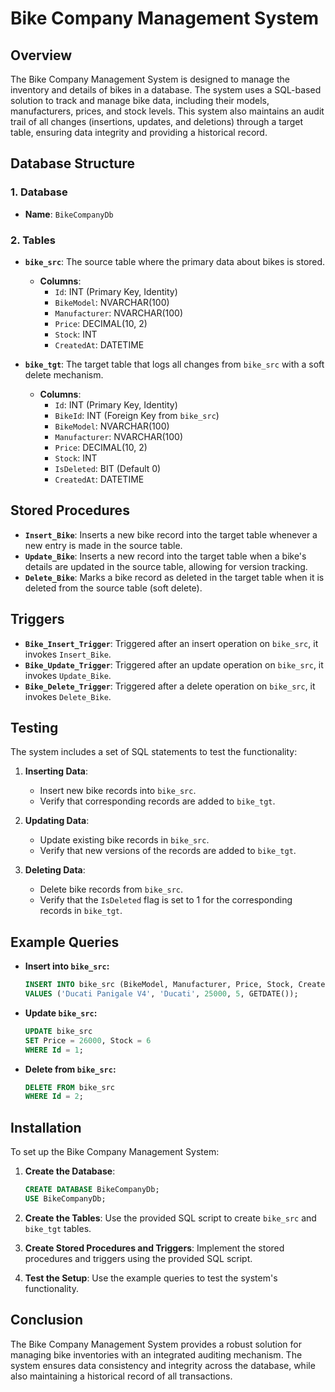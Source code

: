 # Bike Company Management System

## Overview

The Bike Company Management System is designed to manage the inventory and details of bikes in a database. The system uses a SQL-based solution to track and manage bike data, including their models, manufacturers, prices, and stock levels. This system also maintains an audit trail of all changes (insertions, updates, and deletions) through a target table, ensuring data integrity and providing a historical record.

## Database Structure

### 1. **Database**
- **Name**: `BikeCompanyDb`

### 2. **Tables**
- **`bike_src`**: The source table where the primary data about bikes is stored.
  - **Columns**:
    - `Id`: INT (Primary Key, Identity)
    - `BikeModel`: NVARCHAR(100)
    - `Manufacturer`: NVARCHAR(100)
    - `Price`: DECIMAL(10, 2)
    - `Stock`: INT
    - `CreatedAt`: DATETIME

- **`bike_tgt`**: The target table that logs all changes from `bike_src` with a soft delete mechanism.
  - **Columns**:
    - `Id`: INT (Primary Key, Identity)
    - `BikeId`: INT (Foreign Key from `bike_src`)
    - `BikeModel`: NVARCHAR(100)
    - `Manufacturer`: NVARCHAR(100)
    - `Price`: DECIMAL(10, 2)
    - `Stock`: INT
    - `IsDeleted`: BIT (Default 0)
    - `CreatedAt`: DATETIME

## Stored Procedures

- **`Insert_Bike`**: Inserts a new bike record into the target table whenever a new entry is made in the source table.
- **`Update_Bike`**: Inserts a new record into the target table when a bike's details are updated in the source table, allowing for version tracking.
- **`Delete_Bike`**: Marks a bike record as deleted in the target table when it is deleted from the source table (soft delete).

## Triggers

- **`Bike_Insert_Trigger`**: Triggered after an insert operation on `bike_src`, it invokes `Insert_Bike`.
- **`Bike_Update_Trigger`**: Triggered after an update operation on `bike_src`, it invokes `Update_Bike`.
- **`Bike_Delete_Trigger`**: Triggered after a delete operation on `bike_src`, it invokes `Delete_Bike`.

## Testing

The system includes a set of SQL statements to test the functionality:

1. **Inserting Data**: 
   - Insert new bike records into `bike_src`.
   - Verify that corresponding records are added to `bike_tgt`.

2. **Updating Data**:
   - Update existing bike records in `bike_src`.
   - Verify that new versions of the records are added to `bike_tgt`.

3. **Deleting Data**:
   - Delete bike records from `bike_src`.
   - Verify that the `IsDeleted` flag is set to 1 for the corresponding records in `bike_tgt`.

## Example Queries

- **Insert into `bike_src`:**
    ```sql
    INSERT INTO bike_src (BikeModel, Manufacturer, Price, Stock, CreatedAt)
    VALUES ('Ducati Panigale V4', 'Ducati', 25000, 5, GETDATE());
    ```

- **Update `bike_src`:**
    ```sql
    UPDATE bike_src
    SET Price = 26000, Stock = 6
    WHERE Id = 1;
    ```

- **Delete from `bike_src`:**
    ```sql
    DELETE FROM bike_src
    WHERE Id = 2;
    ```

## Installation

To set up the Bike Company Management System:

1. **Create the Database**: 
    ```sql
    CREATE DATABASE BikeCompanyDb;
    USE BikeCompanyDb;
    ```

2. **Create the Tables**: Use the provided SQL script to create `bike_src` and `bike_tgt` tables.

3. **Create Stored Procedures and Triggers**: Implement the stored procedures and triggers using the provided SQL script.

4. **Test the Setup**: Use the example queries to test the system's functionality.

## Conclusion

The Bike Company Management System provides a robust solution for managing bike inventories with an integrated auditing mechanism. The system ensures data consistency and integrity across the database, while also maintaining a historical record of all transactions.
